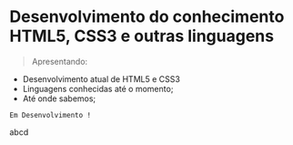 <h1>Desenvolvimento do conhecimento HTML5, CSS3 e outras linguagens</h1>

> Apresentando: 

- Desenvolvimento atual de HTML5 e CSS3
- Linguagens conhecidas até o momento;
- Até onde sabemos;

```
Em Desenvolvimento !
``` 
abcd